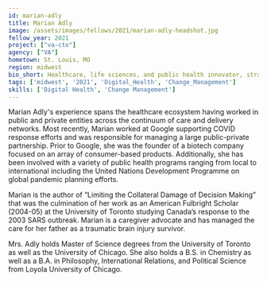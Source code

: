 ```yaml
---
id: marian-adly
title: Marian Adly
image: /assets/images/fellows/2021/marian-adly-headshot.jpg
fellow_year: 2021
project: ["va-cto"]
agency: ["VA"]
hometown: St. Louis, MO
region: midwest
bio_short: Healthcare, life sciences, and public health innovator, strategist, caregiver -- focused on empowering individuals and communities to take control of their health and wellness.  
tags: ['midwest', '2021', 'Digital_Health', 'Change_Management']
skills: ['Digital Health', 'Change Management']
---
```

Marian Adly's experience spans the healthcare ecosystem having worked in public and private entities across the continuum of care and delivery networks. Most recently, Marian worked at Google supporting COVID response efforts and was responsible for managing a large public-private partnership. Prior to Google, she was the founder of a biotech company focused on an array of consumer-based products. Additionally, she has been involved with a variety of public health programs ranging from local to international including the United Nations Development Programme on global pandemic planning efforts.

Marian is the author of “Limiting the Collateral Damage of Decision Making” that was the culmination of her work as an American Fulbright Scholar (2004-05) at the University of Toronto studying Canada’s response to the 2003 SARS outbreak. Marian is a caregiver advocate and has managed the care for her father as a traumatic brain injury survivor.  

Mrs. Adly holds Master of Science degrees from the University of Toronto as well as the University of Chicago. She also holds a B.S. in Chemistry as well as a B.A. in Philosophy, International Relations, and Political Science from Loyola University of Chicago.
